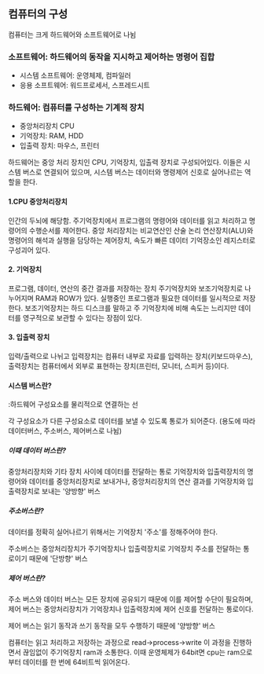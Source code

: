 ## 컴퓨터의 구성
컴퓨터는 크게 하드웨어와 소프트웨어로 나뉨

### 소프트웨어: 하드웨어의 동작을 지시하고 제어하는 명령어 집합
- 시스템 소프트웨어: 운영체제, 컴파일러
- 응용 소프트웨어: 워드프로세서, 스프레드시트

### 하드웨어: 컴퓨터를 구성하는 기계적 장치
- 중앙처리장치 CPU
- 기억장치: RAM, HDD
- 입출력 장치: 마우스, 프린터

하드웨어는 중앙 처리 장치인 CPU, 기억장치, 입출력 장치로 구성되어있다. 
이들은 시스템 버스로 연결되어 있으며, 시스템 버스는 데이터와 명령제어 신호로 실어나르는 역할을 한다.

#### 1.CPU 중앙처리장치
인간의 두뇌에 해당함. 주기억장치에서 프로그램의 명령어와 데이터를 읽고 처리하고 명령어의 수행순서를 제어한다.
중앙 처리장치는 비교연산인 산술 논리 연산장치(ALU)와 명령어의 해석과 실행을 담당하는 제어장치, 속도가 빠른 데이터 기억장소인 레지스터로 구성괴어 있다.

#### 2. 기억장치
프로그램, 데이터, 연산의 중간 결과를 저장하는 장치
주기억장치와 보조기억장치로 나누어지며 RAM과 ROW가 있다. 실행중인 프로그램과 필요한 데이터를 일시적으로 저장한다.
보조기억장치는 하드 디스크를 말하고 주 기억장치에 비해 속도는 느리지만 데이터를 영구적으로 보관할 수 있다는 장점이 있다.

#### 3. 입출력 장치
입력/출력으로 나뉘고 입력장치는 컴퓨터 내부로 자료를 입력하는 장치(키보드마우스),
출력장치는 컴퓨터에서 외부로 표현하는 장치(프린터, 모니터, 스피커 등)이다.


#### 시스템 버스란? 
:하드웨어 구성요소를 물리적으로 연결하는 선

각 구성요소가 다른 구성요소로 데이터를 보낼 수 있도록 통로가 되어준다.
(용도에 따라 데이터버스, 주소버스, 제어버스로 나뉨)

##### 이때 데이터 버스란?
중앙처리장치와 기타 장치 사이에 데이터를 전달하는 통로
기억장치와 입출력장치의 명령어와 데이터를 중앙처리장치로 보내거나, 중앙처리장치의 연산 결과를 기억장치와 입출력장치로 보내는 '양방향' 버스

##### 주소버스란?
데이터를 정확히 실어나르기 위해서는 기억장치 '주소'를 정해주어야 한다.

주소버스는 중앙처리장치가 주기억장치나 입출력장치로 기억장치 주소를 전달하는 통로이기 때문에 '단방향' 버스

##### 제어 버스란?
주소 버스와 데이터 버스는 모든 장치에 공유되기 때문에 이를 제어할 수단이 필요하며, 제어 버스는 중앙처리장치가 기억장치나 입출력장치에 제어 신호를 전달하는 통로이다.

제어 버스는 읽기 동작과 쓰기 동작을 모두 수행하기 때문에 '양방향' 버스

컴퓨터는 읽고 처리하고 저장하는 과정으로 read->process->write
이 과정을 진행하면서 끊임없이 주기억장치 ram과 소통한다. 이때 운영체제가 64bit면 cpu는 ram으로부터 데이터를 한 번에 64비트씩 읽어온다.

